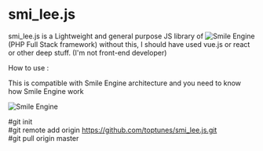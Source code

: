# smi_lee.js

smi_lee.js is a Lightweight and general purpose JS library of ![Smile Engine](https://github.com/toptunes/Smile_Engine-Demo) (PHP Full Stack framework) without this, I should have used vue.js or react or other deep stuff.
(I'm not front-end developer)

How to use :

This is compatible with Smile Engine architecture and you need to know how Smile Engine work

![Smile Engine](https://github.com/toptunes/Smile_Engine-Demo)






#git init  
#git remote add origin https://github.com/toptunes/smi_lee.js.git  
#git pull origin master  
